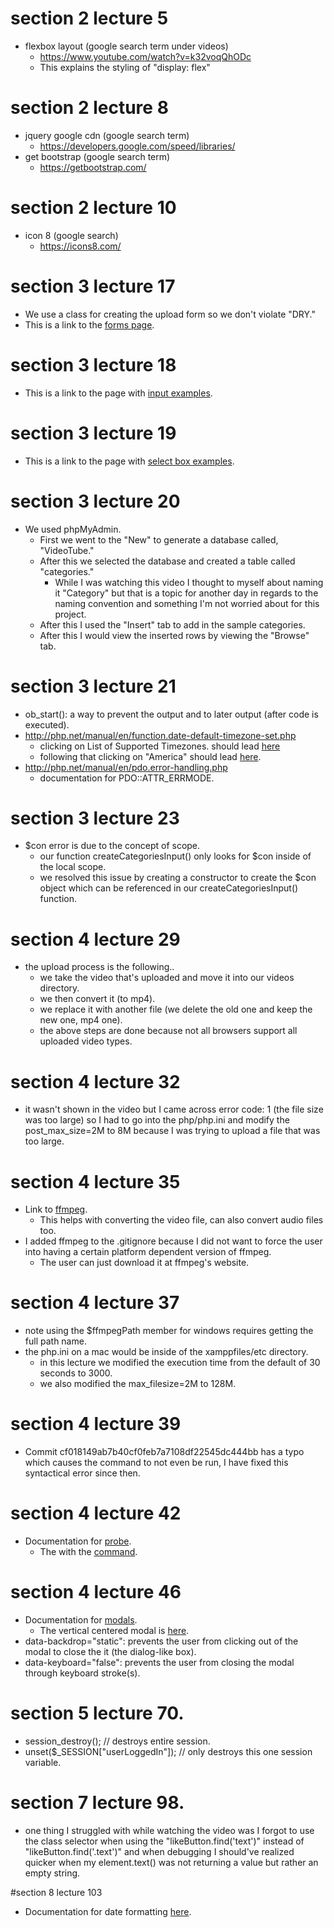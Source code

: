 # section 2 lecture 5 
- flexbox layout (google search term under videos)
    - https://www.youtube.com/watch?v=k32voqQhODc
    - This explains the styling of "display: flex"

# section 2 lecture 8
- jquery google cdn (google search term)
    - https://developers.google.com/speed/libraries/
- get bootstrap (google search term)
    - https://getbootstrap.com/

# section 2 lecture 10
- icon 8 (google search)
    - https://icons8.com/


# section 3 lecture 17
- We use a class for creating the upload form so we don't violate "DRY."
- This is a link to the [forms page](https://getbootstrap.com/docs/4.0/components/forms/).


# section 3 lecture 18 
- This is a link to the page with [input examples](https://getbootstrap.com/docs/4.0/components/forms/).


# section 3 lecture 19
- This is a link to the page with [select box examples](https://getbootstrap.com/docs/4.0/components/forms/).


# section 3 lecture 20
- We used phpMyAdmin.
    - First we went to the "New" to generate a database called, "VideoTube."
    - After this we selected the database and created a table called "categories."
        - While I was watching this video I thought to myself about naming it "Category" but that is a topic for
        another day in regards to the naming convention and something I'm not worried about for this project.
    - After this I used the "Insert" tab to add in the sample categories.
    - After this I would view the inserted rows by viewing the "Browse" tab.    
         
         
# section 3 lecture 21
- ob_start(): a way to prevent the output and to later output (after code is executed).
- http://php.net/manual/en/function.date-default-timezone-set.php
    - clicking on List of Supported Timezones. should lead [here](http://php.net/manual/en/timezones.php)
    - following that clicking on "America" should lead [here](http://php.net/manual/en/timezones.america.php).
- http://php.net/manual/en/pdo.error-handling.php
    - documentation for PDO::ATTR_ERRMODE.    
        
        
# section 3 lecture 23
- $con error is due to the concept of scope.
    - our function createCategoriesInput() only looks for $con inside of the local scope.
    - we resolved this issue by creating a constructor to create the $con object which can be referenced
    in our createCategoriesInput() function.
    
    
# section 4 lecture 29
- the upload process is the following..
    - we take the video that's uploaded and move it into our videos directory.
    - we then convert it (to mp4).
    - we replace it with another file (we delete the old one and keep the new one, mp4 one).
    - the above steps are done because not all browsers support all uploaded video types.
    
    
# section 4 lecture 32
- it wasn't shown in the video but I came across error code: 1 (the file size was too large) so I had to go into the
php/php.ini and modify the post_max_size=2M to 8M because I was trying to upload a file that was too large.


# section 4 lecture 35
- Link to [ffmpeg](https://www.ffmpeg.org/).
    - This helps with converting the video file, can also convert audio files too.
- I added ffmpeg to the .gitignore because I did not want to force the user into having a certain platform dependent
version of ffmpeg.
    - The user can just download it at ffmpeg's website.
    
    
# section 4 lecture 37
- note using the $ffmpegPath member for windows requires getting the full path name.
- the php.ini on a mac would be inside of the xamppfiles/etc directory.
    - in this lecture we modified the execution time from the default of 30 seconds to 3000.
    - we also modified the max_filesize=2M to 128M.
    
    
# section 4 lecture 39
- Commit cf018149ab7b40cf0feb7a7108df22545dc444bb has a typo which causes the command to not even be run, I have fixed
this syntactical error since then.


# section 4 lecture 42
- Documentation for [probe](https://trac.ffmpeg.org/wiki/FFprobeTips).
    - The with the [command](https://trac.ffmpeg.org/wiki/FFprobeTips#Formatcontainerduration).
    
    
# section 4 lecture 46
- Documentation for [modals](https://getbootstrap.com/docs/4.0/components/modal/).
    - The vertical centered modal is [here](https://getbootstrap.com/docs/4.0/components/modal/#vertically-centered).
-  data-backdrop="static": prevents the user from clicking out of the modal to close the it (the dialog-like box).
-  data-keyboard="false": prevents the user from closing the modal through keyboard stroke(s).


# section 5 lecture 70.
- session_destroy(); // destroys entire session.
- unset($_SESSION["userLoggedIn"]); // only destroys this one session variable.


# section 7 lecture 98.
- one thing I struggled with while watching the video was I forgot to use the class selector when using the "likeButton.find('text')"
instead of "likeButton.find('.text')" and when debugging I should've realized quicker when my element.text() was
not returning a value but rather an empty string.


#section 8 lecture 103
- Documentation for date formatting [here](http://php.net/manual/en/function.date.php).